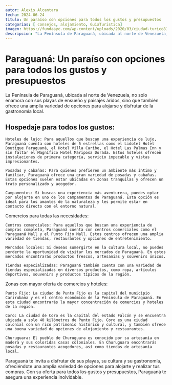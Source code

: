 ```yaml
---
autor: Alexis Alcantara
fecha: 2024-06-24
titulo: Un paraíso con opciones para todos los gustos y presupuestos
categorias: [ consejos, alojamiento, GuiaTuristica]
imagen: https://fundaayc.com/wp-content/uploads/2020/03/ciudad-turicc81stica-sambil-paraguanacc81.jpg
descripcion: "La Península de Paraguaná, ubicada al norte de Venezuela, no solo enamora con sus playas de ensueño y paisajes áridos, sino que también ofrece una amplia variedad de opciones para alojarse y disfrutar de la gastronomía local."
---
```

# Paraguaná: Un paraíso con opciones para todos los gustos y presupuestos

La Península de Paraguaná, ubicada al norte de Venezuela, no solo enamora con sus playas de ensueño y paisajes áridos, sino que también ofrece una amplia variedad de opciones para alojarse y disfrutar de la gastronomía local.

## Hospedaje para todos los gustos:

    Hoteles de lujo: Para aquellos que buscan una experiencia de lujo, Paraguaná cuenta con hoteles de 5 estrellas como el Lidotel Hotel Boutique Paraguaná, el Hotel Villa Caribe, el Hotel Las Palmas Inn y sin faltar el Magnífico Hotel Mariposa Dorada. Estos hoteles ofrecen instalaciones de primera categoría, servicio impecable y vistas impresionantes.

    Posadas y cabañas: Para quienes prefieren un ambiente más íntimo y familiar, Paraguaná ofrece una gran variedad de posadas y cabañas. Estas opciones suelen estar ubicadas en zonas tranquilas y ofrecen un trato personalizado y acogedor.

    Campamentos: Si buscas una experiencia más aventurera, puedes optar por alojarte en uno de los campamentos de Paraguaná. Esta opción es ideal para los amantes de la naturaleza y les permite estar en contacto directo con el entorno natural.

Comercios para todas las necesidades:

    Centros comerciales: Para aquellos que buscan una experiencia de compras completa, Paraguaná cuenta con centros comerciales como el Paraguaná Mall y el Punto Fijo Mall. Estos centros ofrecen una amplia variedad de tiendas, restaurantes y opciones de entretenimiento.

    Mercados locales: Si deseas sumergirte en la cultura local, no puedes perderte la oportunidad de visitar los mercados de Paraguaná. En estos mercados encontrarás productos frescos, artesanías y souvenirs únicos.

    Tiendas especializadas: Paraguaná también cuenta con una variedad de tiendas especializadas en diversos productos, como ropa, artículos deportivos, souvenirs y productos típicos de la región.

Zonas con mayor oferta de comercios y hoteles:

    Punto Fijo: La ciudad de Punto Fijo es la capital del municipio Carirubana y es el centro económico de la Península de Paraguaná. En esta ciudad encontrarás la mayor concentración de comercios y hoteles de la región.

    Coro: La ciudad de Coro es la capital del estado Falcón y se encuentra ubicada a solo 40 kilómetros de Punto Fijo. Coro es una ciudad colonial con un rico patrimonio histórico y cultural, y también ofrece una buena variedad de opciones de alojamiento y restaurantes.

    Churuguara: El pueblo de Churuguara es conocido por su artesanía en madera y sus coloridas casas coloniales. En Churuguara encontrarás posadas y restaurantes acogedores, así como tiendas de artesanía local.

Paraguaná te invita a disfrutar de sus playas, su cultura y su gastronomía, ofreciéndote una amplia variedad de opciones para alojarte y realizar tus compras. Con su oferta para todos los gustos y presupuestos, Paraguaná te asegura una experiencia inolvidable.
